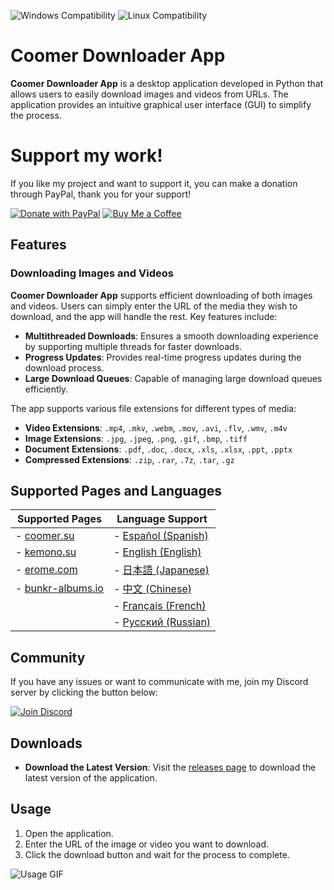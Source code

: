 ![Windows Compatibility](https://img.shields.io/badge/Windows-10%2C%2011-blue)
![Linux Compatibility](https://img.shields.io/badge/Linux-Compatible-green)

# Coomer Downloader App

**Coomer Downloader App** is a desktop application developed in Python that allows users to easily download images and videos from URLs. The application provides an intuitive graphical user interface (GUI) to simplify the process.

# Support my work!

If you like my project and want to support it, you can make a donation through PayPal, thank you for your support!

[![Donate with PayPal](https://img.shields.io/badge/Donate-PayPal-blue.svg?logo=paypal&style=for-the-badge)](https://www.paypal.com/paypalme/Emy699)
[![Buy Me a Coffee](https://img.shields.io/badge/Buy%20Me%20a%20Coffee-FFDD00.svg?style=for-the-badge&logo=buy-me-a-coffee&logoColor=black)](https://buymeacoffee.com/emy_69)

## Features

### Downloading Images and Videos

**Coomer Downloader App** supports efficient downloading of both images and videos. Users can simply enter the URL of the media they wish to download, and the app will handle the rest. Key features include:

- **Multithreaded Downloads**: Ensures a smooth downloading experience by supporting multiple threads for faster downloads.
- **Progress Updates**: Provides real-time progress updates during the download process.
- **Large Download Queues**: Capable of managing large download queues efficiently.

The app supports various file extensions for different types of media:

- **Video Extensions**: `.mp4`, `.mkv`, `.webm`, `.mov`, `.avi`, `.flv`, `.wmv`, `.m4v`
- **Image Extensions**: `.jpg`, `.jpeg`, `.png`, `.gif`, `.bmp`, `.tiff`
- **Document Extensions**: `.pdf`, `.doc`, `.docx`, `.xls`, `.xlsx`, `.ppt`, `.pptx`
- **Compressed Extensions**: `.zip`, `.rar`, `.7z`, `.tar`, `.gz`

## Supported Pages and Languages

| Supported Pages                                                                 | Language Support                                                                                      |
|--------------------------------------------------------------------------------|-------------------------------------------------------------------------------------------------------|
| - [coomer.su](https://coomer.su/)                                               | - [Español (Spanish)](https://github.com/Emy69/CoomerDL/blob/main/locales/es/README.md)                |
| - [kemono.su](https://kemono.su/)                                               | - [English (English)]()                                                                               |
| - [erome.com](https://www.erome.com/)                                           | - [日本語 (Japanese)](https://github.com/Emy69/CoomerDL/blob/main/locales/ja/README.md)                |
| - [bunkr-albums.io](https://bunkr-albums.io/)                                   | - [中文 (Chinese)](https://github.com/Emy69/CoomerDL/blob/main/locales/zh/README.md)                    |
|                                                                                | - [Français (French)](https://github.com/Emy69/CoomerDL/blob/main/locales/fr/README.md)                |
|                                                                                | - [Русский (Russian)](https://github.com/Emy69/CoomerDL/blob/main/locales/ru/README.md)                |

## Community

If you have any issues or want to communicate with me, join my Discord server by clicking the button below:

[![Join Discord](https://img.shields.io/badge/Join-Discord-7289DA.svg?style=for-the-badge&logo=discord&logoColor=white)](https://discord.gg/ku8gSPsesh)

## Downloads

- **Download the Latest Version**: Visit the [releases page](https://github.com/Emy69/CoomerDL/releases) to download the latest version of the application.

## Usage

1. Open the application.
2. Enter the URL of the image or video you want to download.
3. Click the download button and wait for the process to complete.

![Usage GIF](https://github.com/Emy69/CoomerDL/blob/main/resources/screenshots/0627.gif)
